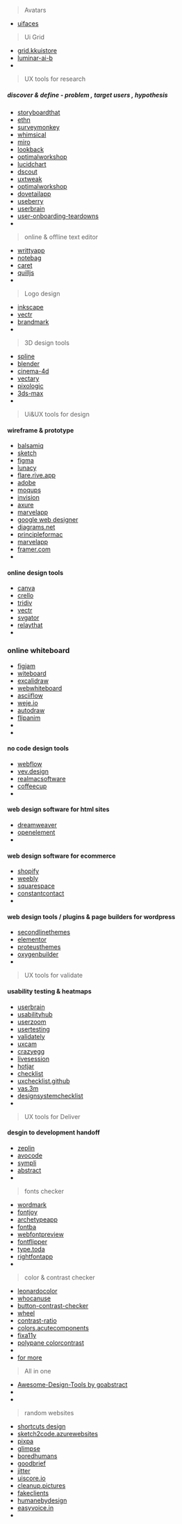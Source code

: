

> Avatars

- [uifaces](https://uifaces.co/)

> Ui Grid

- [grid.kkuistore](https://grid.kkuistore.com/)
- [luminar-ai-b](https://skylum.com/luminar-ai-b)
- []()

> UX tools for research 
    
##### discover & define - problem , target users , hypothesis
- [storyboardthat](https://www.storyboardthat.com/)
- [ethn](https://ethn.io/)
- [surveymonkey](https://www.surveymonkey.com/)
- [whimsical](https://whimsical.com/)
- [miro](https://miro.com/)
- [lookback](https://lookback.io/)
- [optimalworkshop](https://www.optimalworkshop.com/)
- [lucidchart](https://www.lucidchart.com/)
- [dscout](https://dscout.com/)
- [uxtweak](https://www.uxtweak.com/)
- [optimalworkshop](https://www.optimalworkshop.com/)
- [dovetailapp](https://dovetailapp.com/)
- [useberry](https://www.useberry.com/)
- [userbrain](https://www.userbrain.com/en/)
- [user-onboarding-teardowns](https://www.useronboard.com/user-onboarding-teardowns/)
- []()

> online & offline text editor

- [writtyapp](https://writtyapp.com/online/)
- [notebag](https://notebag.app/)
- [caret](https://caret.io/)
- [quilljs](https://quilljs.com/)
- []()

> Logo design

- [inkscape](https://inkscape.org/)
- [vectr](https://vectr.com/)
- [brandmark](https://brandmark.io/)
- []()

>3D design tools

- [spline](https://spline.design/)
- [blender](https://www.blender.org/)
- [cinema-4d](https://www.maxon.net/en/cinema-4d)
- [vectary](https://www.vectary.com/)
- [pixologic](https://pixologic.com/)
- [3ds-max](https://www.autodesk.com/products/3ds-max/overview?term=1-YEAR&tab=subscription)
- []()

> Ui&UX tools for design 

#### wireframe & prototype
- [balsamiq](https://balsamiq.com/)
- [sketch](https://www.sketch.com/)
- [figma](https://www.figma.com/)
- [lunacy](https://icons8.com/lunacy)
- [flare.rive.app](https://flare.rive.app/)
- [adobe](https://www.adobe.com/in/products/xd.html)
- [moqups](https://moqups.com/)
- [invision](https://www.invisionapp.com/)
- [axure](https://www.axure.com/)
- [marvelapp](https://marvelapp.com/)
- [google web designer](https://webdesigner.withgoogle.com/)
- [diagrams.net](https://app.diagrams.net/)
- [principleformac](https://principleformac.com/)
- [marvelapp](https://marvelapp.com/)
- [framer.com](https://www.framer.com/)
- []()

#### online design tools

- [canva](https://www.canva.com/en_in/)
- [crello](https://crello.com/)
- [tridiv](http://tridiv.com/)
- [vectr](https://vectr.com/)
- [svgator](https://www.svgator.com/)
- [relaythat](https://www.relaythat.com/) 
- []()

### online whiteboard

- [figjam](https://www.figma.com/figjam/)
- [witeboard](https://witeboard.com/)
- [excalidraw](https://excalidraw.com/)
- [webwhiteboard](https://webwhiteboard.com/)
- [asciiflow](https://asciiflow.com/)
- [weje.io](https://weje.io/)
- [autodraw](https://www.autodraw.com/)
- [flipanim](https://flipanim.com/)
- []()
- []()

#### no code design tools

- [webflow](https://webflow.com/)
- [vev.design](https://www.vev.design/)
- [realmacsoftware](https://www.realmacsoftware.com/)
- [coffeecup](https://www.coffeecup.com/html-editor/)
- []()

#### web design software for html sites

- [dreamweaver](https://www.adobe.com/in/products/dreamweaver.html)
- [openelement](https://www.openelement.com/)
- []()

#### web design software for ecommerce

- [shopify](https://www.shopify.in/)
- [weebly](https://www.weebly.com/in)
- [squarespace](https://www.squarespace.com/)
- [constantcontact](https://www.constantcontact.com/)
- []()

#### web design tools / plugins & page builders for wordpress

- [secondlinethemes](https://secondlinethemes.com/)
- [elementor](https://elementor.com/)
- [proteusthemes](https://www.proteusthemes.com/)
- [oxygenbuilder](https://oxygenbuilder.com/)
- []()

> UX tools for validate 

#### usability testing & heatmaps
- [userbrain](https://www.userbrain.com/en/)
- [usabilityhub](https://usabilityhub.com/)
- [userzoom](https://www.userzoom.com/)
- [usertesting](https://www.usertesting.com/homepage_c)
- [validately](https://panel.validately.com)
- [uxcam](https://uxcam.com/)
- [crazyegg](https://www.crazyegg.com/)
- [livesession](https://livesession.io/)
- [hotjar](https://www.hotjar.com/)
- [checklist](https://www.checklist.design/)
- [uxchecklist.github](https://uxchecklist.github.io/)
- [vas.3m](https://vas.3m.com/)
- [designsystemchecklist](https://www.designsystemchecklist.com/)
- []()

> UX tools for Deliver 

#### desgin to development handoff

- [zeplin](https://zeplin.io/)
- [avocode](https://avocode.com/)
- [sympli](https://sympli.io/)
- [abstract](https://www.abstract.com/)
- []()

> fonts checker

- [wordmark](https://wordmark.it/)
- [fontjoy](https://fontjoy.com/)
- [archetypeapp](https://archetypeapp.com/)
- [fontba](https://fontba.se/)
- [webfontpreview](https://www.webfontpreview.com/)
- [fontflipper](https://fontflipper.com/)
- [type.toda](https://type.today/en)
- [rightfontapp](https://rightfontapp.com/)
- []()

> color & contrast checker

- [leonardocolor](https://leonardocolor.io/)
- [whocanuse](https://whocanuse.com/)
- [button-contrast-checker](https://www.aditus.io/button-contrast-checker/)
- [wheel](https://hihayk.github.io/wheel/)
- [contrast-ratio](https://contrast-ratio.com/)
- [colors.acutecomponents](https://colors.acutecomponents.com/)
- [fixa11y](https://fixa11y.com/)
- [polypane colorcontrast](https://polypane.app/color-contrast)
- []()
- [for more](https://www.webaxe.org/color-contrast-tools/)

> All in one 

- [Awesome-Design-Tools by goabstract](https://github.com/goabstract/Awesome-Design-Tools)
- []()
- []()

> random websites

- [shortcuts design](https://shortcuts.design/)
- [sketch2code.azurewebsites](https://sketch2code.azurewebsites.net/)
- [pixpa](https://www.pixpa.com/)
- [glimpse](https://glimpse-editor.org/)
- [boredhumans](https://boredhumans.com/)
- [goodbrief](https://goodbrief.io/)
- [jitter](https://jitter.video/)
- [uiscore.io](https://uiscore.io/)
- [cleanup.pictures](https://cleanup.pictures/)
- [fakeclients](https://fakeclients.com/)
- [humanebydesign](https://humanebydesign.com/)
- [easyvoice.in](https://easyvoice.in/)
- []()

